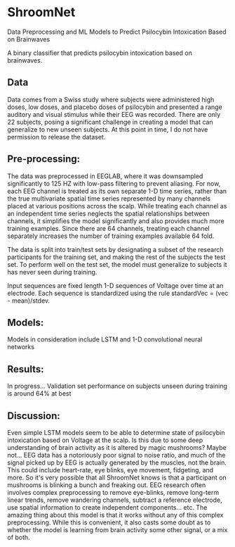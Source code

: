 # ShroomNet
Data Preprocessing and ML Models to Predict Psilocybin Intoxication Based on Brainwaves

A binary classifier that predicts psilocybin intoxication based on brainwaves. 

## Data
Data comes from a Swiss study where subjects were administered high doses, low doses, and placebo doses of psilocybin and 
presented a range auditory and visual stimulus while their EEG was recorded. There are only 22 subjects, posing a significant
challenge in creating a model that can generalize to new unseen subjects. At this point in time, I do not have permission to 
release the dataset. 

## Pre-processing: 
The data was preprocessed in EEGLAB, where it was downsampled significantly to 125 HZ with low-pass filtering to 
prevent aliasing. For now, each EEG channel is treated as its own separate 1-D time series, rather than the true multivariate 
spatial time series represented by many channels placed at various positions across the scalp. While treating each channel 
as an independent time series neglects the spatial relationships between channels, it simplifies the model significantly and 
also provides much more training examples. Since there are 64 channels, treating each channel separately increases the number 
of training examples available 64 fold. 

The data is split into train/test sets by designating a subset of the research participants for the training set, and making
the rest of the subjects the test set. To perform well on the test set, the model must generalize to subjects it has never
seen during training. 

Input sequences are fixed length 1-D sequences of Voltage over time at an electrode. Each sequence is standardized using the
rule standardVec = (vec - mean)/stdev. 

## Models:
Models in consideration include LSTM and 1-D convolutional neural networks

## Results:
In progress... Validation set performance on subjects unseen during training is around 64% at best

## Discussion:
Even simple LSTM models seem to be able to determine state of psilocybin intoxication based on Voltage at the scalp. Is this
due to some deep understanding of brain activity as it is altered by magic mushrooms? Maybe not... EEG data has a 
notoriously poor signal to noise ratio, and much of the signal picked up by EEG is actually generated by the muscles,
not the brain. This could include heart-rate, eye blinks, eye movement, fidgeting, and more. So it's very possible that 
all ShroomNet knows is that a participant on mushrooms is blinking a bunch and freaking out. EEG research often involves 
complex preprocessing to remove eye-blinks, remove long-term linear trends, remove wandering channels, subtract a reference electrode, use spatial information to create independent components... etc. The amazing thing about this model is that it 
works without any of this complex preprocessing. While this is convenient, it also casts some doubt as to whether the model
is learning from brain activity some other signal, or a mix of both. 
